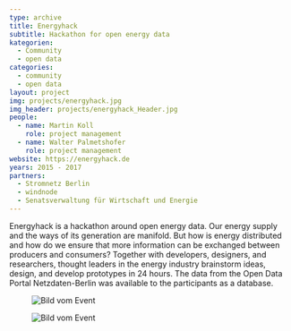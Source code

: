 ```yaml
---
type: archive
title: Energyhack
subtitle: Hackathon for open energy data
kategorien:
  - Community
  - open data
categories:
  - community
  - open data
layout: project
img: projects/energyhack.jpg
img_header: projects/energyhack_Header.jpg
people:
  - name: Martin Koll
    role: project management
  - name: Walter Palmetshofer
    role: project management
website: https://energyhack.de
years: 2015 - 2017
partners:
  - Stromnetz Berlin
  - windnode
  - Senatsverwaltung für Wirtschaft und Energie
---
```


Energyhack is a hackathon around open energy data. Our energy supply and the ways of its generation are manifold. But how is energy distributed and how do we ensure that more information can be exchanged between producers and consumers? Together with developers, designers, and researchers, thought leaders in the energy industry brainstorm ideas, design, and develop prototypes in 24 hours. The data from the Open Data Portal Netzdaten-Berlin was available to the participants as a database.

<div class="two-img offset-lg-2">
  <figure class="license">
    <img alt="Bild vom Event" src="/files/projects/energyhack_img_1.jpg">
    </figure>
    <figure class="license">
    <img alt="Bild vom Event" src="/files/projects/energyhack_img_2.jpg">
    </figure>
</div>
